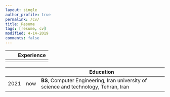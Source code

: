 ```yaml
---
layout: single
author_profile: true
permalink: /cv/
title: Resume
tags: [resume, cv]
modified: 4-14-2019
comments: false
---
```



|    |    | **Experience**                                                             |
|----|----|-------------------------------------------------------------------------------|
|    |    |                                                                            |



|     |    |**Education**                                                               |
|-----|----|----------------------------------------------------------------------------------|
|2021 | now| **BS**, Computer Engineering, Iran university of science and technology, Tehran, Iran               |

